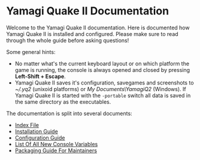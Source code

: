 # Yamagi Quake II Documentation

Welcome to the Yamagi Quake II documentation. Here is documented how
Yamagi Quake II is installed and configured. Please make sure to read
through the whole guide before asking questions!

Some general hints:

* No matter what's the current keyboard layout or on which platform the
  game is running, the console is always opened and closed by pressing
  **Left-Shift + Escape**.
* Yamagi Quake II saves it's configuration, savegames and screenshots
  to *~/.yq2* (unixoid platforms) or *My Documents\YamagiQ2* (Windows).
  If Yamagi Quake II is started with the `-portable` switch all data
  is saved in the same directory as the executables.

The documentation is split into several documents:

* [Index File](01_index.md)
* [Installation Guide](02_installation.md)
* [Configuration Guide](03_configuration.md)
* [List Of All New Console Variables](04_cvarlist.md)
* [Packaging Guide For Maintainers](05_packaging.md)
